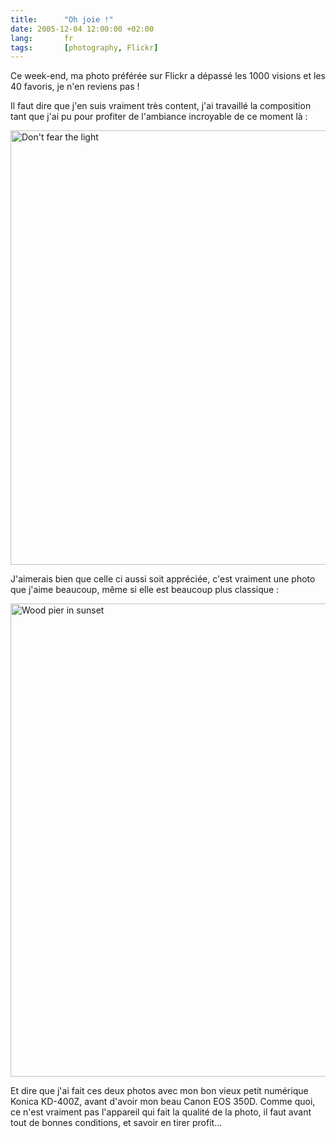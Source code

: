```yaml
--- 
title:      "Oh joie !" 
date: 2005-12-04 12:00:00 +02:00
lang:       fr 
tags:       [photography, Flickr]
---
```


Ce week-end, ma photo préférée sur Flickr a dépassé les 1000 visions et les 40 favoris, je n'en reviens pas !

Il faut dire que j'en suis vraiment très content, j'ai travaillé la composition tant que j'ai pu pour profiter de l'ambiance incroyable de ce moment là :

<a data-flickr-embed="true" data-header="true" data-footer="true" href="https://www.flickr.com/photos/nicolas-hoizey/2704862/" title="Don&#x27;t fear the light"><img src="https://c7.staticflickr.com/1/1/2704862_dae18379ae_b.jpg" width="1024" height="695" alt="Don&#x27;t fear the light"></a><script async src="//embedr.flickr.com/assets/client-code.js" charset="utf-8"></script>

J'aimerais bien que celle ci aussi soit appréciée, c'est vraiment une photo que j'aime beaucoup, même si elle est beaucoup plus classique :

<a data-flickr-embed="true" data-header="true" data-footer="true"  href="https://www.flickr.com/photos/nicolas-hoizey/3057330/in/set-685912/" title="Wood pier in sunset"><img src="https://c3.staticflickr.com/1/1/3057330_e284624052_b.jpg" width="1024" height="757" alt="Wood pier in sunset"></a><script async src="//embedr.flickr.com/assets/client-code.js" charset="utf-8"></script>

Et dire que j'ai fait ces deux photos avec mon bon vieux petit numérique Konica KD-400Z, avant d'avoir mon beau Canon EOS 350D. Comme quoi, ce n'est vraiment pas l'appareil qui fait la qualité de la photo, il faut avant tout de bonnes conditions, et savoir en tirer profit…
